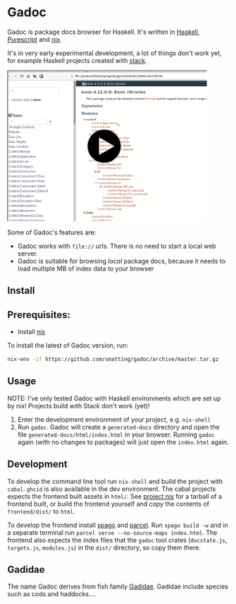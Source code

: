 # Gadoc

Gadoc is package docs browser for Haskell. It's written in [Haskell](https://www.haskell.org/), [Purescript](https://www.purescript.org/) and [nix](https://nixos.org/).

It's in very early experimental development, a lot of things don't work yet, for example Haskell projects created with [stack](https://docs.haskellstack.org/en/stable/README/).

[![Video](https://raw.githubusercontent.com/smatting/gadoc/master/imgs/gadoc-demo.png)](https://xahv0eel.s3.eu-central-1.amazonaws.com/gadoc-demo.webm)

Some of Gadoc's features are:
  - Gadoc works with `file://` urls. There is no need to start a local web server.
  - Gadoc is suitable for browsing _local_ package docs, because it needs to load multiple MB of index data to your browser

## Install
Prerequisites:
-
- Install [nix](https://nixos.org/nix/)

To install the latest of Gadoc version, run:
```sh
nix-env -if https://github.com/smatting/gadoc/archive/master.tar.gz
```

## Usage

NOTE: I've only tested Gadoc with Haskell environments which are set up by nix!  Projects build with Stack don't work (yet)!

1. Enter the development environment of your project, e.g. `nix-shell`
2. Run `gadoc`. Gadoc will create a `generated-docs` directory and open the file `generated-docs/html/index.html` in your browser.
   Running `gadoc` again (with no changes to packages) will just open the `index.html` again.



##  Development

To develop the command line tool run `nix-shell` and build the project with `cabal`. `ghcid` is also available in the dev environment.
The cabal projects expects the frontend built assets in `html/`. See [project.nix](https://github.com/smatting/gadoc/blob/master/project.nix) for a tarball of a frontend built, or build the frontend yourself and copy the contents of `frontend/dist/` to `html`.

To develop the frontend install [spago](https://github.com/purescript/spago) and [parcel](https://parceljs.org/).
Run `spago build -w` and in a separate terminal run `parcel serve --no-source-maps index.html`.
The frontend also expects the index files that the `gadoc` tool crates (`docstate.js`, `targets.js`, `modules.js`) in the `dist/` directory, so copy them there. 

## Gadidae

The name Gadoc derives from fish family [Gadidae](https://en.wikipedia.org/wiki/Gadidae). Gadidae include species such as cods and haddocks....
